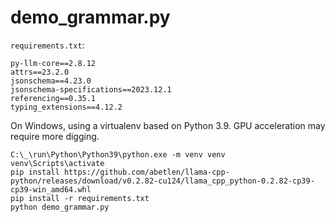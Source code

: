 # demo_grammar.py

`requirements.txt`:
```
py-llm-core==2.8.12
attrs==23.2.0
jsonschema==4.23.0
jsonschema-specifications==2023.12.1
referencing==0.35.1
typing_extensions==4.12.2
```

On Windows, using a virtualenv based on Python 3.9. GPU acceleration may require more digging.

```
C:\_\run\Python\Python39\python.exe -m venv venv
venv\Scripts\activate
pip install https://github.com/abetlen/llama-cpp-python/releases/download/v0.2.82-cu124/llama_cpp_python-0.2.82-cp39-cp39-win_amd64.whl
pip install -r requirements.txt
python demo_grammar.py
```